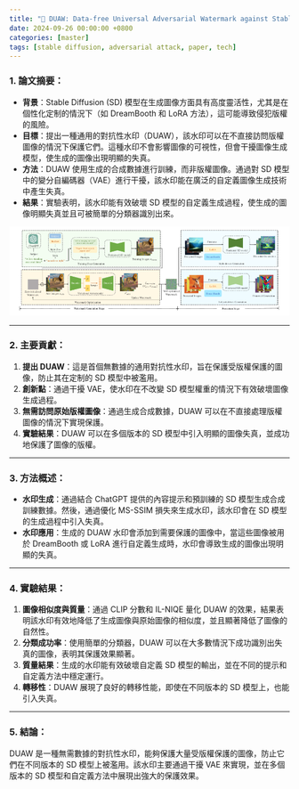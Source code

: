 ```yaml
---
title: "📖 DUAW: Data-free Universal Adversarial Watermark against Stable Diffusion"
date: 2024-09-26 00:00:00 +0800
categories: [master]
tags: [stable diffusion, adversarial attack, paper, tech]
---
```


### 1. 論文摘要：

- **背景**：Stable Diffusion (SD) 模型在生成圖像方面具有高度靈活性，尤其是在個性化定制的情況下（如 DreamBooth 和 LoRA 方法），這可能導致侵犯版權的風險。
- **目標**：提出一種通用的對抗性水印（DUAW），該水印可以在不直接訪問版權圖像的情況下保護它們。這種水印不會影響圖像的可視性，但會干擾圖像生成模型，使生成的圖像出現明顯的失真。
- **方法**：DUAW 使用生成的合成數據進行訓練，而非版權圖像。通過對 SD 模型中的變分自編碼器（VAE）進行干擾，該水印能在廣泛的自定義圖像生成技術中產生失真。
- **結果**：實驗表明，該水印能有效破壞 SD 模型的自定義生成過程，使生成的圖像明顯失真並且可被簡單的分類器識別出來。

![image.png](../assets/images/2024-09-26/image.png)

---

### 2. 主要貢獻：

1. **提出 DUAW**：這是首個無數據的通用對抗性水印，旨在保護受版權保護的圖像，防止其在定制的 SD 模型中被濫用。
2. **創新點**：通過干擾 VAE，使水印在不改變 SD 模型權重的情況下有效破壞圖像生成過程。
3. **無需訪問原始版權圖像**：通過生成合成數據，DUAW 可以在不直接處理版權圖像的情況下實現保護。
4. **實驗結果**：DUAW 可以在多個版本的 SD 模型中引入明顯的圖像失真，並成功地保護了圖像的版權。

---

### 3. 方法概述：

- **水印生成**：通過結合 ChatGPT 提供的內容提示和預訓練的 SD 模型生成合成訓練數據。然後，通過優化 MS-SSIM 損失來生成水印，該水印會在 SD 模型的生成過程中引入失真。
- **水印應用**：生成的 DUAW 水印會添加到需要保護的圖像中，當這些圖像被用於 DreamBooth 或 LoRA 進行自定義生成時，水印會導致生成的圖像出現明顯的失真。

---

### 4. 實驗結果：

1. **圖像相似度與質量**：通過 CLIP 分數和 IL-NIQE 量化 DUAW 的效果，結果表明該水印有效地降低了生成圖像與原始圖像的相似度，並且顯著降低了圖像的自然性。
2. **分類成功率**：使用簡單的分類器，DUAW 可以在大多數情況下成功識別出失真的圖像，表明其保護效果顯著。
3. **質量結果**：生成的水印能有效破壞自定義 SD 模型的輸出，並在不同的提示和自定義方法中穩定運行。
4. **轉移性**：DUAW 展現了良好的轉移性能，即使在不同版本的 SD 模型上，也能引入失真。

---

### 5. 結論：

DUAW 是一種無需數據的對抗性水印，能夠保護大量受版權保護的圖像，防止它們在不同版本的 SD 模型上被濫用。該水印主要通過干擾 VAE 來實現，並在多個版本的 SD 模型和自定義方法中展現出強大的保護效果。